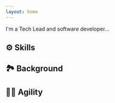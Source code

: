 ```yaml
---
layout: home
---
```


I'm a Tech Lead and software developer...

## ⚙️ Skills

## 🏞 Background

## 🤸‍♀️ Agility
